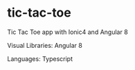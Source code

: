 # tic-tac-toe
Tic Tac Toe app with Ionic4 and Angular 8

Visual Libraries: Angular 8

Languages: Typescript


